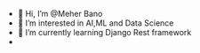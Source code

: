 - 👋 Hi, I’m @Meher Bano
- 👀 I’m interested in AI,ML and Data Science
- 🌱 I’m currently learning Django Rest framework
- 

